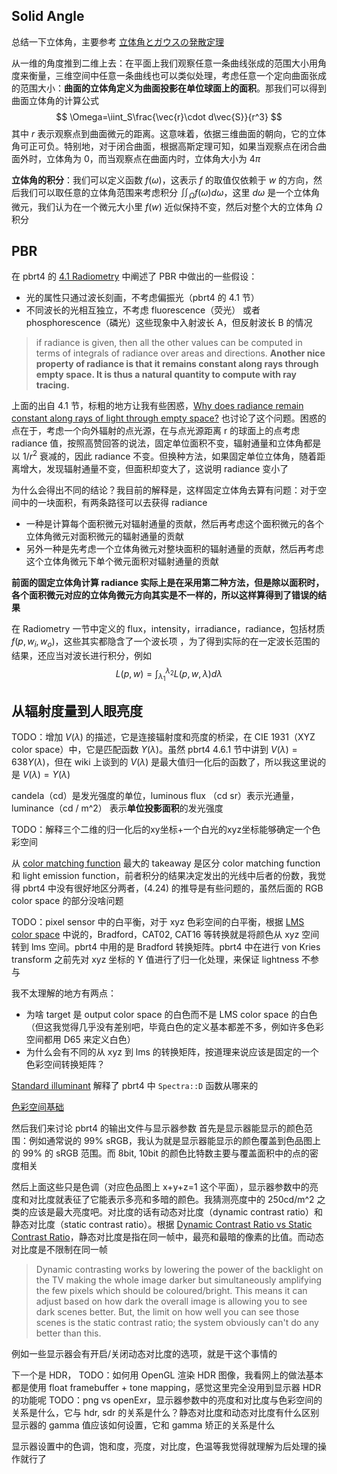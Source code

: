 ## Solid Angle

总结一下立体角，主要参考 [立体角とガウスの発散定理](https://hooktail.sub.jp/vectoranalysis/GaussSolidAngle/)

从一维的角度推到二维上去：在平面上我们观察任意一条曲线张成的范围大小用角度来衡量，三维空间中任意一条曲线也可以类似处理，考虑任意一个定向曲面张成的范围大小：**曲面的立体角定义为曲面投影在单位球面上的面积**。那我们可以得到曲面立体角的计算公式
$$
\Omega=\iint_S\frac{\vec{r}\cdot d\vec{S}}{r^3}
$$
其中 $r$ 表示观察点到曲面微元的距离。这意味着，依据三维曲面的朝向，它的立体角可正可负。特别地，对于闭合曲面，根据高斯定理可知，如果当观察点在闭合曲面外时，立体角为 0，而当观察点在曲面内时，立体角大小为 $4\pi$

**立体角的积分**：我们可以定义函数 $f(\omega)$，这表示 $f$ 的取值仅依赖于 $w$ 的方向，然后我们可以取任意的立体角范围来考虑积分 $\iint_\Omega f(\omega)d\omega$，这里 $d\omega$ 是一个立体角微元，我们认为在一个微元大小里 $f(w)$ 近似保持不变，然后对整个大的立体角 $\Omega$ 积分

## PBR

在 pbrt4 的 [4.1 Radiometry](https://www.pbr-book.org/4ed/Radiometry,_Spectra,_and_Color/Radiometry) 中阐述了 PBR 中做出的一些假设：

* 光的属性只通过波长刻画，不考虑偏振光（pbrt4 的 4.1 节）
* 不同波长的光相互独立，不考虑 fluorescence（荧光） 或者 phosphorescence（磷光）这些现象中入射波长 A，但反射波长 B 的情况

> if radiance is given, then all the other values can be computed in terms of integrals of radiance over areas and directions. **Another nice property of radiance is that it remains constant along rays through empty space. It is thus a natural quantity to compute with ray tracing.**

上面的出自 4.1 节，标粗的地方让我有些困惑，[Why does radiance remain constant along rays of light through empty space?](https://physics.stackexchange.com/questions/177775/why-does-radiance-remain-constant-along-rays-of-light-through-empty-space) 也讨论了这个问题。困惑的点在于，考虑一个向外辐射的点光源，在与点光源距离 r 的球面上的点考虑 radiance 值，按照高赞回答的说法，固定单位面积不变，辐射通量和立体角都是以 $1 / r^2$​ 衰减的，因此 radiance 不变。但换种方法，如果固定单位立体角，随着距离增大，发现辐射通量不变，但面积却变大了，这说明 radiance 变小了

为什么会得出不同的结论？我目前的解释是，这样固定立体角去算有问题：对于空间中的一块面积，有两条路径可以去获得 radiance

* 一种是计算每个面积微元对辐射通量的贡献，然后再考虑这个面积微元的各个立体角微元对面积微元的辐射通量的贡献
* 另外一种是先考虑一个立体角微元对整块面积的辐射通量的贡献，然后再考虑这个立体角微元下单个微元面积对辐射通量的贡献

**前面的固定立体角计算 radiance 实际上是在采用第二种方法，但是除以面积时，各个面积微元对应的立体角微元方向其实是不一样的，所以这样算得到了错误的结果**

在 Radiometry 一节中定义的 flux，intensity，irradiance，radiance，包括材质 $f(p,w_i,w_o)$​，这些其实都隐含了一个波长项 ，为了得到实际的在一定波长范围的结果，还应当对波长进行积分，例如
$$
L(p,w) = \int_{\lambda_1}^{\lambda_2}L(p,w,\lambda)d\lambda
$$
## 从辐射度量到人眼亮度

TODO：增加 $V(\lambda)$ 的描述，它是连接辐射度和亮度的桥梁，在 CIE 1931（XYZ color space）中，它是匹配函数 $Y(\lambda)$。虽然 pbrt4 4.6.1 节中讲到 $V(\lambda)=638Y(\lambda)$，但在 wiki 上谈到的 $V(\lambda)$ 是最大值归一化后的函数了，所以我这里说的是 $V(\lambda)=Y(\lambda)$

candela（cd）是发光强度的单位，luminous flux （cd sr）表示光通量，luminance（cd / m^2） 表示**单位投影面积**的发光强度

TODO：解释三个二维的归一化后的xy坐标+一个白光的xyz坐标能够确定一个色彩空间

从 [color matching function](https://zhajiman.github.io/post/color_matching_function/) 最大的 takeaway 是区分 color matching function 和 light emission function，前者积分的结果决定发出的光线中后者的份数，我觉得 pbrt4 中没有很好地区分两者，(4.24) 的推导是有些问题的，虽然后面的 RGB color space 的部分没啥问题

TODO：pixel sensor 中的白平衡，对于 xyz 色彩空间的白平衡，根据 [LMS color space](https://en.wikipedia.org/wiki/LMS_color_space) 中说的，Bradford，CAT02, CAT16 等转换就是将颜色从 xyz 空间转到 lms 空间。pbrt4 中用的是 Bradford 转换矩阵。pbrt4 中在进行 von Kries transform 之前先对 xyz 坐标的 Y 值进行了归一化处理，来保证 lightness 不参与

我不太理解的地方有两点：
* 为啥 target 是 output color space 的白色而不是 LMS color space 的白色（但这我觉得几乎没有差别吧，毕竟白色的定义基本都差不多，例如许多色彩空间都用 D65 来定义白色）
* 为什么会有不同的从 xyz 到 lms 的转换矩阵，按道理来说应该是固定的一个色彩空间转换矩阵？

[Standard illuminant](https://en.wikipedia.org/wiki/Standard_illuminant) 解释了 pbrt4 中 `Spectra::D` 函数从哪来的

[色彩空间基础](https://zhuanlan.zhihu.com/p/24214731)






然后我们来讨论 pbrt4 的输出文件与显示器参数
首先是显示器能显示的颜色范围：例如通常说的 99% sRGB，我认为就是显示器能显示的颜色覆盖到色品图上的 99% 的 sRGB 范围。而 8bit, 10bit 的颜色比特数主要与覆盖面积中的点的密度相关

然后上面这些只是色调（对应色品图上 x+y+z=1 这个平面），显示器参数中的亮度和对比度就表征了它能表示多亮和多暗的颜色。我猜测亮度中的 250cd/m^2 之类的应该是最大亮度吧。对比度的话有动态对比度（dynamic contrast ratio）和静态对比度（static contrast ratio）。根据 [Dynamic Contrast Ratio vs Static Contrast Ratio](https://www.reddit.com/r/AskReddit/comments/trqr7/dynamic_contrast_ratio_vs_static_contrast_ratio/)，静态对比度是指在同一帧中，最亮和最暗的像素的比值。而动态对比度是不限制在同一帧

>Dynamic contrasting works by lowering the power of the backlight on the TV making the whole image darker but simultaneously amplifying the few pixels which should be coloured/bright. This means it can adjust based on how dark the overall image is allowing you to see dark scenes better. But, the limit on how well you can see those scenes is the static contrast ratio; the system obviously can't do any better than this.

例如一些显示器会有开启/关闭动态对比度的选项，就是干这个事情的

下一个是 HDR，
TODO：如何用 OpenGL 渲染 HDR 图像，我看网上的做法基本都是使用 float framebuffer + tone mapping，感觉这里完全没用到显示器 HDR 的功能呢
TODO：png vs openExr，显示器参数中的亮度和对比度与色彩空间的关系是什么，它与 hdr, sdr 的关系是什么？静态对比度和动态对比度有什么区别
显示器的 gamma 值应该如何设置，它和 gamma 矫正的关系是什么

显示器设置中的色调，饱和度，亮度，对比度，色温等我觉得就理解为后处理的操作就行了